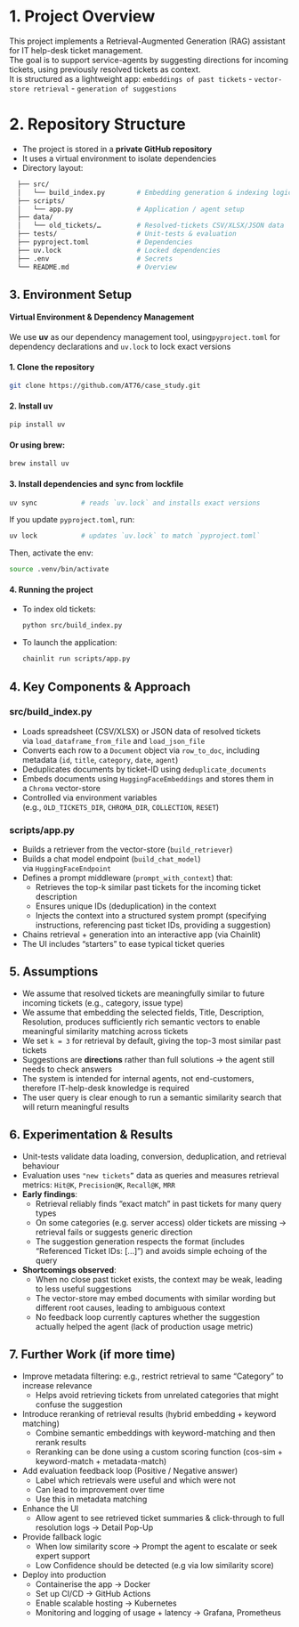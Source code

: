 # 1. Project Overview

This project implements a Retrieval-Augmented Generation (RAG) assistant for IT help-desk ticket management.  
The goal is to support service-agents by suggesting directions for incoming tickets, using previously resolved tickets as context.  
It is structured as a lightweight app: `embeddings of past tickets` - `vector-store retrieval` - `generation of suggestions`

# 2. Repository Structure

- The project is stored in a **private GitHub repository**
- It uses a virtual environment to isolate dependencies
- Directory layout:
```bash
  ├── src/
  │   └── build_index.py        # Embedding generation & indexing logic
  ├── scripts/
  │   └── app.py                # Application / agent setup
  ├── data/
  │   └── old_tickets/…         # Resolved-tickets CSV/XLSX/JSON data
  ├── tests/                    # Unit-tests & evaluation
  ├── pyproject.toml            # Dependencies
  ├── uv.lock                   # Locked dependencies
  ├── .env                      # Secrets
  └── README.md                 # Overview

  ```

## 3. Environment Setup

#### Virtual Environment & Dependency Management
We use **uv** as our dependency management tool, using`pyproject.toml` for dependency declarations and `uv.lock` to lock exact versions

#### 1. Clone the repository
```bash
git clone https://github.com/AT76/case_study.git
```
#### 2. Install uv 
```bash
pip install uv
```
#### Or using brew:
```bash
brew install uv
```
#### 3. Install dependencies and sync from lockfile
```bash
uv sync           # reads `uv.lock` and installs exact versions
```  

If you update `pyproject.toml`, run:

```bash
uv lock           # updates `uv.lock` to match `pyproject.toml` 
```

Then, activate the env:

```bash
source .venv/bin/activate
```

#### 4. Running the project
- To index old tickets:
    ```bash
    python src/build_index.py
    ```
    
- To launch the application:
    ```bash
    chainlit run scripts/app.py
    ```

## 4. Key Components & Approach

### src/build_index.py
- Loads spreadsheet (CSV/XLSX) or JSON data of resolved tickets via `load_dataframe_from_file` and `load_json_file`
- Converts each row to a `Document` object via `row_to_doc`, including metadata (`id`, `title`, `category`, `date`, `agent`)
- Deduplicates documents by ticket-ID using `deduplicate_documents`
- Embeds documents using `HuggingFaceEmbeddings` and stores them in a `Chroma` vector-store
- Controlled via environment variables (e.g., `OLD_TICKETS_DIR`, `CHROMA_DIR`, `COLLECTION`, `RESET`)

### scripts/app.py
- Builds a retriever from the vector-store (`build_retriever`)
- Builds a chat model endpoint (`build_chat_model`) via `HuggingFaceEndpoint`
- Defines a prompt middleware (`prompt_with_context`) that:
    - Retrieves the top-k similar past tickets for the incoming ticket description
    - Ensures unique IDs (deduplication) in the context
    - Injects the context into a structured system prompt (specifying instructions, referencing past ticket IDs, providing a suggestion)
- Chains retrieval + generation into an interactive app (via Chainlit)
- The UI includes “starters” to ease typical ticket queries

## 5. Assumptions
- We assume that resolved tickets are meaningfully similar to future incoming tickets (e.g., category, issue type)
- We assume that embedding the selected fields, Title, Description, Resolution, produces sufficiently rich semantic vectors to enable meaningful similarity matching across tickets
- We set `k = 3` for retrieval by default, giving the top-3 most similar past tickets
- Suggestions are **directions** rather than full solutions -> the agent still needs to check answers
- The system is intended for internal agents, not end-customers, therefore IT-help-desk knowledge is required
- The user query is clear enough to run a semantic similarity search that will return meaningful results

## 6. Experimentation & Results
- Unit-tests validate data loading, conversion, deduplication, and retrieval behaviour
- Evaluation uses `"new tickets”` data as queries and measures retrieval metrics: `Hit@K`, `Precision@K`, `Recall@K`, `MRR`
- **Early findings**:
    - Retrieval reliably finds “exact match” in past tickets for many query types
    - On some categories (e.g. server access) older tickets are missing -> retrieval fails or suggests generic direction
    - The suggestion generation respects the format (includes “Referenced Ticket IDs: [...]”) and avoids simple echoing of the query
- **Shortcomings observed**:
    - When no close past ticket exists, the context may be weak, leading to less useful suggestions
    - The vector-store may embed documents with similar wording but different root causes, leading to ambiguous context
    - No feedback loop currently captures whether the suggestion actually helped the agent (lack of production usage metric)

## 7. Further Work (if more time)
- Improve metadata filtering: e.g., restrict retrieval to same “Category” to increase relevance
	- Helps avoid retrieving tickets from unrelated categories that might confuse the suggestion
- Introduce reranking of retrieval results (hybrid embedding + keyword matching)
	- Combine semantic embeddings with keyword-matching and then rerank results
	- Reranking can be done using a custom scoring function (cos-sim + keyword-match + metadata-match)
- Add evaluation feedback loop (Positive / Negative answer)
	- Label which retrievals were useful and which were not
	- Can lead to improvement over time
	- Use this in metadata matching
- Enhance the UI
	- Allow agent to see retrieved ticket summaries & click-through to full resolution logs -> Detail Pop-Up
- Provide fallback logic
	- When low similarity score -> Prompt the agent to escalate or seek expert support
	- Low Confidence should be detected (e.g via low similarity score)
- Deploy into production
	- Containerise the app -> Docker
	- Set up CI/CD -> GitHub Actions
	- Enable scalable hosting -> Kubernetes
	- Monitoring and logging of usage + latency -> Grafana, Prometheus